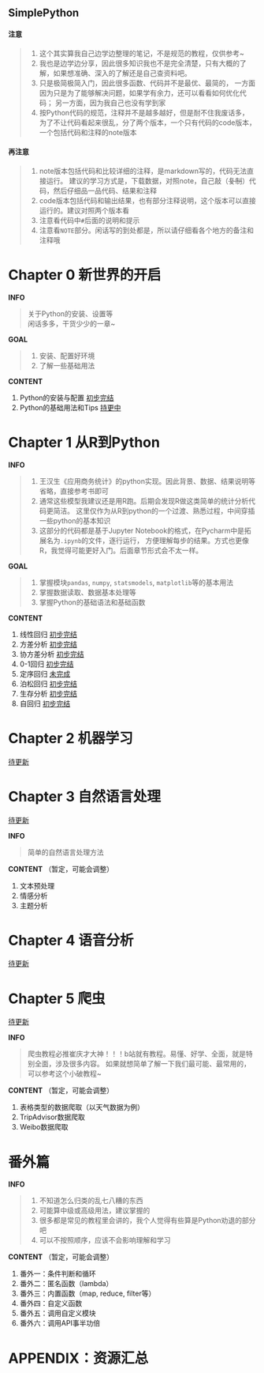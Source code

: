 SimplePython
----

#### 注意
>1. 这个其实算我自己边学边整理的笔记，不是规范的教程，仅供参考~  
>2. 我也是边学边分享，因此很多知识我也不是完全清楚，只有大概的了解，如果想准确、深入的了解还是自己查资料吧。  
>3. 只是极简极简入门，因此很多函数、代码并不是最优、最简的，
>一方面因为只是为了能够解决问题，如果学有余力，还可以看看如何优化代码；
>另一方面，因为我自己也没有学到家  
>4. 按Python代码的规范，注释并不是越多越好，但是耐不住我废话多，
>为了不让代码看起来很乱，分了两个版本，一个只有代码的code版本，一个包括代码和注释的note版本


#### 再注意
>1. note版本包括代码和比较详细的注释，是markdown写的，代码无法直接运行。
>建议的学习方式是，下载数据，对照note，自己敲（~~复制~~）代码，然后仔细品一品代码、结果和注释
>2. code版本包括代码和输出结果，也有部分注释说明，这个版本可以直接运行的。建议对照两个版本看  
>3. 注意看代码中`#`后面的说明和提示
>4. 注意看`NOTE`部分。闲话写的到处都是，所以请仔细看各个地方的备注和注释哦


# Chapter 0 新世界的开启
**INFO**
> 关于Python的安装、设置等  
> 闲话多多，干货少少的一章~

**GOAL**
>1. 安装、配置好环境
>2. 了解一些基础用法

**CONTENT**
1. Python的安装与配置 [初步完结](https://github.com/git-wy/SimplePython/blob/master/Chapter%200%20%E6%96%B0%E4%B8%96%E7%95%8C%E7%9A%84%E5%BC%80%E5%90%AF/CH%200_0%20%E6%89%93%E5%BC%80Python%E7%9A%84%E7%AC%AC%E4%B8%80%E9%81%93%E9%97%A8.md)
2. Python的基础用法和Tips [持更中](https://github.com/git-wy/SimplePython/blob/master/Chapter%200%20%E6%96%B0%E4%B8%96%E7%95%8C%E7%9A%84%E5%BC%80%E5%90%AF/CH%200_1%20%E6%89%93%E5%BC%80Python%E7%9A%84%E7%AC%AC%E4%BA%8C%E9%81%93%E9%97%A8.md)


# Chapter 1 从R到Python

**INFO**
>1. 王汉生《应用商务统计》的python实现。因此背景、数据、结果说明等省略，直接参考书即可
>2. 通常这些模型我建议还是用R跑。后期会发现R做这类简单的统计分析代码更简洁。
>这里仅作为从R到python的一个过渡、熟悉过程，中间穿插一些python的基本知识
>3. 这部分的代码都是基于Jupyter Notebook的格式，在Pycharm中是拓展名为`.ipynb`的文件，逐行运行，
>方便理解每步的结果。方式也更像R，我觉得可能更好入门。后面章节形式会不太一样。


**GOAL**
>1. 掌握模块`pandas`, `numpy`, `statsmodels`, `matplotlib`等的基本用法
>2. 掌握数据读取、数据基本处理等
>3. 掌握Python的基础语法和基础函数


**CONTENT**
1. 线性回归 [初步完结](https://github.com/git-wy/SimplePython/tree/master/Chapter%201%20%E4%BB%8ER%E5%88%B0Python/CH%201_1%20%E7%BA%BF%E6%80%A7%E5%9B%9E%E5%BD%92)
2. 方差分析 [初步完结](https://github.com/git-wy/SimplePython/tree/master/Chapter%201%20%E4%BB%8ER%E5%88%B0Python/CH%201_2%20%E6%96%B9%E5%B7%AE%E5%88%86%E6%9E%90)
3. 协方差分析 [初步完结](https://github.com/git-wy/SimplePython/tree/master/Chapter%201%20%E4%BB%8ER%E5%88%B0Python/CH%201_3%20%E5%8D%8F%E6%96%B9%E5%B7%AE%E5%88%86%E6%9E%90)
4. 0-1回归 [初步完结](https://github.com/git-wy/SimplePython/tree/master/Chapter%201%20%E4%BB%8ER%E5%88%B0Python/CH%201_4%200-1%E5%9B%9E%E5%BD%92)
5. 定序回归 [未完成](https://github.com/git-wy/SimplePython/tree/master/Chapter%201%20%E4%BB%8ER%E5%88%B0Python/CH%201_5%20%E5%AE%9A%E5%BA%8F%E5%9B%9E%E5%BD%92)
6. 泊松回归 [初步完结](https://github.com/git-wy/SimplePython/tree/master/Chapter%201%20%E4%BB%8ER%E5%88%B0Python/CH%201_6%20%E6%B3%8A%E6%9D%BE%E5%9B%9E%E5%BD%92)
7. 生存分析 [初步完结](https://github.com/git-wy/SimplePython/tree/master/Chapter%201%20%E4%BB%8ER%E5%88%B0Python/CH%201_7%20%E7%94%9F%E5%AD%98%E5%88%86%E6%9E%90)
8. 自回归 [初步完结](https://github.com/git-wy/SimplePython/tree/master/Chapter%201%20%E4%BB%8ER%E5%88%B0Python/CH%201_8%20%E8%87%AA%E5%9B%9E%E5%BD%92)


# Chapter 2 机器学习
[待更新]()

# Chapter 3 自然语言处理
[待更新]()

**INFO**
>简单的自然语言处理方法

**CONTENT**
（暂定，可能会调整）
1. 文本预处理
2. 情感分析
3. 主题分析

# Chapter 4 语音分析

[待更新]()

# Chapter 5 爬虫
[待更新]()

**INFO**
>爬虫教程必推崔庆才大神！！！b站就有教程。易懂、好学、全面，就是特别全面，涉及很多内容。
>如果就想简单了解一下我们最可能、最常用的，可以参考这个小破教程~  

**CONTENT** 
（暂定，可能会调整）
1. 表格类型的数据爬取（以天气数据为例）
2. TripAdvisor数据爬取
3. Weibo数据爬取

# 番外篇
**INFO**
>1. 不知道怎么归类的乱七八糟的东西
>2. 可能算中级或高级用法，建议掌握的
>3. 很多都是常见的教程里会讲的，我个人觉得有些算是Python劝退的部分吧
>4. 可以不按照顺序，应该不会影响理解和学习

**CONTENT**
（暂定，可能会调整）

1. 番外一：条件判断和循环
2. 番外二：匿名函数（lambda）
2. 番外三：内置函数（map, reduce, filter等）
3. 番外四：自定义函数
4. 番外五：调用自定义模块
3. 番外六：调用API事半功倍

# APPENDIX：资源汇总